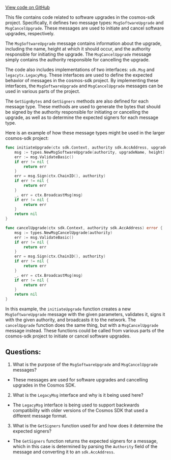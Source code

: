 [View code on GitHub](https://github.com/cosmos/cosmos-sdk.git/x/upgrade/types/msgs.go)

This file contains code related to software upgrades in the cosmos-sdk project. Specifically, it defines two message types: `MsgSoftwareUpgrade` and `MsgCancelUpgrade`. These messages are used to initiate and cancel software upgrades, respectively.

The `MsgSoftwareUpgrade` message contains information about the upgrade, including the name, height at which it should occur, and the authority responsible for initiating the upgrade. The `MsgCancelUpgrade` message simply contains the authority responsible for cancelling the upgrade.

The code also includes implementations of two interfaces: `sdk.Msg` and `legacytx.LegacyMsg`. These interfaces are used to define the expected behavior of messages in the cosmos-sdk project. By implementing these interfaces, the `MsgSoftwareUpgrade` and `MsgCancelUpgrade` messages can be used in various parts of the project.

The `GetSignBytes` and `GetSigners` methods are also defined for each message type. These methods are used to generate the bytes that should be signed by the authority responsible for initiating or cancelling the upgrade, as well as to determine the expected signers for each message type.

Here is an example of how these message types might be used in the larger cosmos-sdk project:

```go
func initiateUpgrade(ctx sdk.Context, authority sdk.AccAddress, upgradeName string, height int64) error {
    msg := types.NewMsgSoftwareUpgrade(authority, upgradeName, height)
    err := msg.ValidateBasic()
    if err != nil {
        return err
    }
    err = msg.Sign(ctx.ChainID(), authority)
    if err != nil {
        return err
    }
    _, err = ctx.BroadcastMsg(msg)
    if err != nil {
        return err
    }
    return nil
}

func cancelUpgrade(ctx sdk.Context, authority sdk.AccAddress) error {
    msg := types.NewMsgCancelUpgrade(authority)
    err := msg.ValidateBasic()
    if err != nil {
        return err
    }
    err = msg.Sign(ctx.ChainID(), authority)
    if err != nil {
        return err
    }
    _, err = ctx.BroadcastMsg(msg)
    if err != nil {
        return err
    }
    return nil
}
```

In this example, the `initiateUpgrade` function creates a new `MsgSoftwareUpgrade` message with the given parameters, validates it, signs it with the given authority, and broadcasts it to the network. The `cancelUpgrade` function does the same thing, but with a `MsgCancelUpgrade` message instead. These functions could be called from various parts of the cosmos-sdk project to initiate or cancel software upgrades.
## Questions: 
 1. What is the purpose of the `MsgSoftwareUpgrade` and `MsgCancelUpgrade` messages?
- These messages are used for software upgrades and cancelling upgrades in the Cosmos SDK.
2. What is the `LegacyMsg` interface and why is it being used here?
- The `LegacyMsg` interface is being used to support backwards compatibility with older versions of the Cosmos SDK that used a different message format.
3. What is the `GetSigners` function used for and how does it determine the expected signers?
- The `GetSigners` function returns the expected signers for a message, which in this case is determined by parsing the `Authority` field of the message and converting it to an `sdk.AccAddress`.